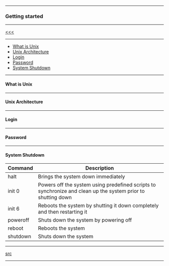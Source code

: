 
---

### Getting started

---

[<<<](https://github.com/ttltrk/ELSE/blob/master/SHELL/BUM/BUM.MD)

---

* <a href="#01">What is Unix</a>
* <a href="#02">Unix Architecture</a>
* <a href="#03">Login</a>
* <a href="#04">Password</a>
* <a href="#05">System Shutdown</a>

---

<h4 id="01">What is Unix</h4>

---

<h4 id="02">Unix Architecture</h4>

---

<h4 id="03">Login</h4>

---

<h4 id="04">Password</h4>

---

<h4 id="05">System Shutdown</h4>

|Command|Description|
|-------|-----------|
|halt|Brings the system down immediately|
|init 0|Powers off the system using predefined scripts to synchronize and clean up the system prior to shutting down|
|init 6|Reboots the system by shutting it down completely and then restarting it|
|poweroff|Shuts down the system by powering off|
|reboot|Reboots the system|
|shutdown|Shuts down the system|

---

[src](https://www.tutorialspoint.com/unix/unix-getting-started.htm)

---
